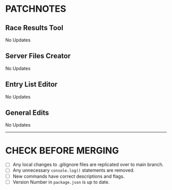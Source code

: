 # PATCHNOTES

## Race Results Tool
No Updates

## Server Files Creator
No Updates

## Entry List Editor
No Updates

## General Edits
No Updates

---

# CHECK BEFORE MERGING
- [ ] Any local changes to .gitignore files are replicated over to main branch.
- [ ] Any unnecessary `console.log()` statements are removed.
- [ ] New commands have correct descriptions and flags.
- [ ] Version Number in `package.json` is up to date.